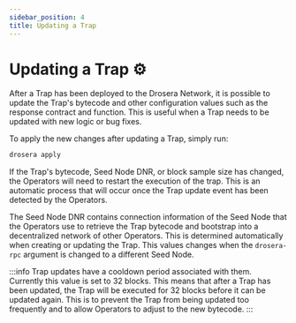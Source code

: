 ```yaml
---
sidebar_position: 4
title: Updating a Trap
---
```


# Updating a Trap ⚙️

After a Trap has been deployed to the Drosera Network, it is possible to update the Trap's bytecode and other configuration values such as the response contract and function. This is useful when a Trap needs to be updated with new logic or bug fixes.

To apply the new changes after updating a Trap, simply run:

```bash
drosera apply
```

If the Trap's bytecode, Seed Node DNR, or block sample size has changed, the Operators will need to restart the execution of the trap. This is an automatic process that will occur once the Trap update event has been detected by the Operators.

The Seed Node DNR contains connection information of the Seed Node that the Operators use to retrieve the Trap bytecode and bootstrap into a decentralized network of other Operators. This is determined automatically when creating or updating the Trap. This values changes when the `drosera-rpc` argument is changed to a different Seed Node.

:::info
Trap updates have a cooldown period associated with them. Currently this value is set to 32 blocks. This means that after a Trap has been updated, the Trap will be executed for 32 blocks before it can be updated again. This is to prevent the Trap from being updated too frequently and to allow Operators to adjust to the new bytecode.
:::
